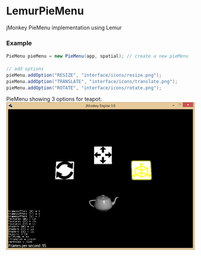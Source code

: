 # LemurPieMenu
jMonkey PieMenu implementation using Lemur

### Example
```java
PieMenu pieMenu = new PieMenu(app, spatial); // create a new pieMenu

// add options
pieMenu.addOption("RESIZE", "interface/icons/resize.png");
pieMenu.addOption("TRANSLATE", "interface/icons/translate.png");
pieMenu.addOption("ROTATE", "interface/icons/rotate.png");
```

PieMenu showing 3 options for teapot: 
![alt text][logo]

[logo]: https://raw.githubusercontent.com/tobiasschuerg/LemurPieMenu/master/screenshots/demo_3_options.png "PieMenu with 3 options"

